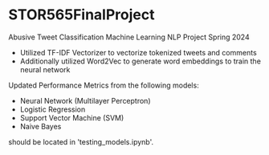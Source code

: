 # STOR565FinalProject

Abusive Tweet Classification Machine Learning NLP Project
Spring 2024

- Utilized TF-IDF Vectorizer to vectorize tokenized tweets and comments
- Additionally utilized Word2Vec to generate word embeddings to train the neural network

Updated Performance Metrics from the following models:
- Neural Network (Multilayer Perceptron)
- Logistic Regression
- Support Vector Machine (SVM)
- Naive Bayes

 should be located in 'testing_models.ipynb'.
